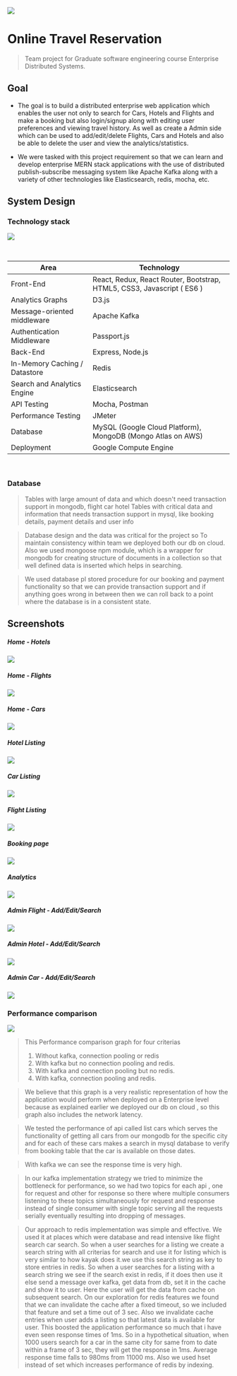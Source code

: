 <link rel="stylesheet" href="readme-src/modest.css">

![](readme-src/logo.png)


# Online Travel Reservation

> Team project for Graduate software engineering course Enterprise Distributed Systems.

## Goal

* The goal is to build a distributed enterprise web application which enables the user not only to search for Cars, Hotels and Flights and make a booking but also login/signup along with editing user preferences and viewing travel history. As well as create a Admin side which can be used to add/edit/delete Flights, Cars and Hotels and also be able to delete the user and view the analytics/statistics.

* We were tasked with this project requirement so that we can learn and develop enterprise MERN stack applications with the use of distributed publish-subscribe messaging system like Apache Kafka along with a variety of other technologies like Elasticsearch, redis, mocha, etc.

## System Design

### Technology stack

![](readme-src/2.png)

<br/>
<table>
<thead>
<tr>
<th>Area</th>
<th>Technology</th>
</tr>
</thead>
<tbody>
	<tr>
		<td>Front-End</td>
		<td>React, Redux, React Router, Bootstrap, HTML5, CSS3, Javascript ( ES6 )</td>
	</tr>
	<tr>
		<td>Analytics Graphs</td>
		<td>D3.js</td>
	</tr>
	<tr>
		<td>Message-oriented middleware</td>
		<td>Apache Kafka</td>
	</tr>
	<tr>
		<td>Authentication Middleware</td>
		<td>Passport.js</td>
	</tr>
	<tr>
		<td>Back-End</td>
		<td>Express, Node.js</td>
	</tr>
	<tr>
		<td>In-Memory Caching / Datastore</td>
		<td>Redis</td>
	</tr>
	<tr>
		<td>Search and Analytics Engine</td>
		<td>Elasticsearch</td>
	</tr>
	<tr>
		<td>API Testing</td>
		<td>Mocha, Postman</td>
	</tr>
	<tr>
		<td>Performance Testing</td>
		<td>JMeter</td>
	</tr>
	<tr>
		<td>Database</td>
		<td>MySQL (Google Cloud Platform), MongoDB (Mongo Atlas on AWS)</td>
	</tr>
    <tr>
		<td>Deployment</td>
		<td>Google Compute Engine</td>
	</tr>
</tbody>
</table>
<br/>

### Database
> Tables with large amount of data and which doesn't need transaction support in mongodb, flight car hotel
Tables with critical data and information that needs transaction support in mysql, like booking details, payment details and user info

> Database design and the data was critical for the project so To maintain consistency within team we deployed both our db on cloud. Also we used mongoose npm module, which is a wrapper for mongodb for creating structure of documents in a collection so that well defined data is inserted which helps in searching.

> We used database pl stored procedure for our booking and payment functionality so that we can provide transaction support and if anything goes wrong in between then we can roll back to a point where the database is in a consistent state.



## Screenshots

##### Home - Hotels

![](readme-src/home1.png)

##### Home - Flights

![](readme-src/home2.png)

##### Home - Cars

![](readme-src/home3.png)

##### Hotel Listing

![](readme-src/hotel.png)

##### Car Listing

![](readme-src/car.png)

##### Flight Listing

![](readme-src/flight.png)

##### Booking page

![](readme-src/booking.png)


##### Analytics

![](readme-src/analytics.jpg)

##### Admin Flight - Add/Edit/Search

![](readme-src/adminflight.png)

##### Admin Hotel - Add/Edit/Search

![](readme-src/adminhotel.png)

##### Admin Car - Add/Edit/Search

![](readme-src/admincar.png)


### Performance comparison


![](readme-src/20171206054407.jpg)


> This Performance comparison graph for four criterias 
> 1. Without kafka, connection pooling or redis
> 2. With kafka but no connection pooling and redis.
> 3. With kafka and connection pooling but no redis.
> 4. With kafka, connection pooling and redis.
 
> We believe that this graph is a very realistic representation of how the application would perform when deployed on a Enterprise level because as explained earlier we deployed our db on cloud , so this graph also includes the network latency.

> We tested the performance of api called list cars  which serves the functionality of getting all cars from our mongodb for the specific city and for each of these cars makes a search in mysql database to verify from booking table that the car is available on those dates.

> With kafka we can see the response time is very high.

> In our kafka implementation  strategy we tried to minimize the bottleneck for performance, so we had two topics for each api , one for request and other for response so there where multiple consumers listening to these topics simultaneously for request and response instead of single consumer with single topic serving all the requests serially eventually resulting into dropping of messages.

> Our approach to redis implementation was simple and effective. We used it at places which were database and read intensive like flight search car search. So when a user searches for a listing we create a search string with all criterias for search and use it for listing which is very similar to how kayak does it.we use this search string as key to store entries in redis. So when a user searches for  a listing with a search string we see if the search exist in redis, if it does then use it else send a message over kafka, get data from db, set it in the cache and show it to user. Here the user will get the data from cache on subsequent search. On our exploration for redis features we found that we can invalidate the cache after a fixed timeout, so we included that feature and set a time out of 3 sec. Also we invalidate cache entries when user adds a listing so that latest data is available for user. This boosted the application performance so much that i have even seen response times of 1ms. So in a hypothetical situation, when 1000 users search for a car in the same city for same from to date within a frame of 3 sec, they will get the response in 1ms.
Average response time falls to 980ms from 11000 ms.
Also we used hset instead of set which increases performance of redis by indexing.
